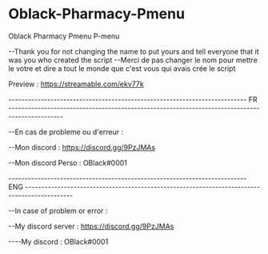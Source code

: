 # Oblack-Pharmacy-Pmenu
Oblack Pharmacy Pmenu P-menu

--Thank you for not changing the name to put yours and tell everyone that it was you who created the script --Merci de pas changer le nom pour mettre le votre et dire a tout le monde que c'est vous qui avais crée le script

Preview : https://streamable.com/ekv77k

-------------------------------------------------------------------------- FR -----------------------------------------------------------------------------------------------

--En cas de probleme ou d'erreur :

--Mon discord : https://discord.gg/9PzJMAs

--Mon discord Perso : OBlack#0001

-------------------------------------------------------------------------- ENG ---------------------------------------------------------------------------------------------

--In case of problem or error :

--My discord server : https://discord.gg/9PzJMAs

----My discord : OBlack#0001
